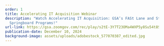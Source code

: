 ```yaml
---
order: 1
title: Accelerating IT Acquisition Webinar
description: "Watch Accelerating IT Acquisition: GSA’s FASt Lane and Startup
  Springboard Programs!"
url-link: https://gsa.zoomgov.com/rec/play/s2tE-3Y7T23OMa4WXP5y8Su54t8SFlm9lDilOWx8jOaaSOzSnoyAicNF3FABlow3GQ6dqmyxwFCWkV6E.RtrIg-mGZ7XMkwC3?canPlayFromShare=true&from=share_recording_detail&continueMode=true&componentName=rec-play&originRequestUrl=https%3A%2F%2Fgsa.zoomgov.com%2Frec%2Fshare%2FgvuOKszlKisDUtsdQzrvs5GqXXDcupADYt555Epm1nzLGSvUi94hS2BMAjJZua6d.KltlqJ4UsL_atQn4
publication-date: December 10, 2024
background-image: assets/uploads/adobestock_577070387_edited.jpg
---
```


